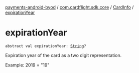 [payments-android-byod](../../index.md) / [com.cardflight.sdk.core](../index.md) / [CardInfo](index.md) / [expirationYear](./expiration-year.md)

# expirationYear

`abstract val expirationYear: `[`String`](https://kotlinlang.org/api/latest/jvm/stdlib/kotlin/-string/index.html)`?`

Expiration year of the card as a two digit representation.

Example: 2019 = "19"

